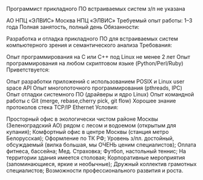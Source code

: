 Программист прикладного ПО встраиваемых систем
з/п не указана

АО НПЦ «ЭЛВИС» 
Москва
НПЦ «ЭЛВИС»
Требуемый опыт работы: 1–3 года
Полная занятость, полный день
Обязанности:

Разработка и отладка прикладного ПО для встраиваемых систем компьютерного зрения и семантического анализа
Требования:

Опыт программирования на С или С++ под Linux не менее 2 лет
Опыт программирования на любом скриптовом языке (Python/Perl/Ruby)
Приветствуется:

Опыт разработки приложений с использованием POSIX и Linux user space API
Опыт многопоточного программирования (pthreads, IPC)
Опыт отладки системного ПО (драйверы и ядро Linux)
Опыт командной работы с Git (merge, rebase,cherry pick, git flow)
Хорошее знание протоколов стека TCP/IP Ethernet
Условия:

Просторный офис в экологически чистом районе Москвы (Зеленоградский АО) рядом с лесом и водоемом (открытым для купания);
Комфортный офис в центре Москвы (станция метро Белорусская);
Оформление по ТК РФ;
Уровень з/пл. достойный, обсуждаемый
(вилка большая, мы ОЧЕНЬ ценим специалистов);
Оплата фитнеса, бассейна;
Мед. Страховка;
Футбол, настольный теннис;
На территории здания имеется столовая;
Корпоративные мероприятия (запоминающиеся, яркие и необычные);
Дружный коллектив грамотных специалистов;
Возможности профессионального развития и роста.
